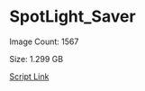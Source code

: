 # SpotLight_Saver

Image Count: 1567

Size: 1.299 GB

[Script Link](https://github.com/liuyal/Archive/blob/master/Python/Utilities/Miscellaneous/spotlight_saver.py)